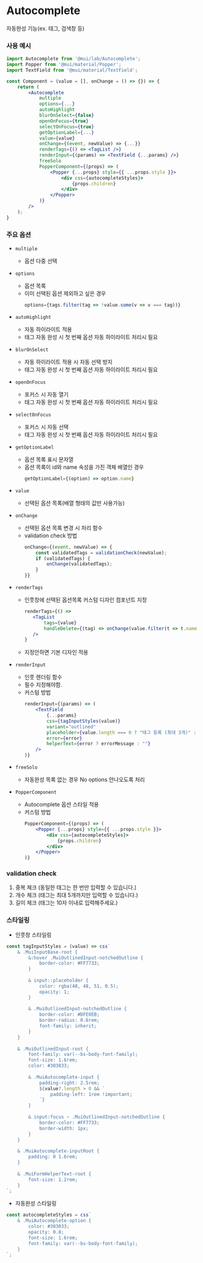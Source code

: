 # Autocomplete
자동완성 기능(ex. 태그, 검색창 등)

### 사용 예시
```jsx
import Autocomplete from '@mui/lab/Autocomplete';
import Popper from '@mui/material/Popper';
import TextField from '@mui/material/TextField';

const Component = (value = [], onChange = () => {}) => {
    return (
        <Autocomplete
            multiple
            options={...}
            autoHighlight
            blurOnSelect={false}
            openOnFocus={true}
            selectOnFocus={true}
            getOptionLabel={...}
            value={value}
            onChange={(event, newValue) => {...}}
            renderTags={() => <TagList />}
            renderInput={(params) => <TextField {...params} />}
            freeSolo
            PopperComponent={(props) => (
                <Popper {...props} style={{ ...props.style }}>
                    <div css={autocompleteStyles}>
                        {props.children}
                    </div>
                </Popper>
            )}
        />
    );
}
```

### 주요 옵션
- `multiple`
    - 옵션 다중 선택
- `options`
    - 옵션 목록
    - 이미 선택된 옵션 제외하고 싶은 경우
        ```jsx
        options={tags.filter(tag => !value.some(v => v === tag))}
        ```
- `autoHighlight`
    - 자동 하이라이트 적용
    - 태그 자동 완성 시 첫 번째 옵션 자동 하이라이트 처리시 필요
- `blurOnSelect`
    - 자동 하이라이트 적용 시 자동 선택 방지
    - 태그 자동 완성 시 첫 번째 옵션 자동 하이라이트 처리시 필요
- `openOnFocus`
    - 포커스 시 자동 열기
    - 태그 자동 완성 시 첫 번째 옵션 자동 하이라이트 처리시 필요
- `selectOnFocus`
    - 포커스 시 자동 선택
    - 태그 자동 완성 시 첫 번째 옵션 자동 하이라이트 처리시 필요
- `getOptionLabel`
    - 옵션 목록 표시 문자열
    - 옵션 목록이 id와 name 속성을 가진 객체 배열인 경우
        ```jsx
        getOptionLabel={(option) => option.name}
        ```
- `value`
    - 선택된 옵션 목록(배열 형태의 값만 사용가능)
- `onChange`
    - 선택된 옵션 목록 변경 시 처리 함수
    - validation check 방법
        ```jsx
        onChange={(event, newValue) => {
            const validatedTags = validationCheck(newValue);
            if (validatedTags) {
                onChange(validatedTags);
            }
        }}
        ```
- `renderTags`
    - 인풋창에 선택된 옵션목록 커스텀 디자인 컴포넌트 지정
         ```jsx
        renderTags={() =>
            <TagList
                tags={value}
                handleDelete={(tag) => onChange(value.filter(t => t.name !== tag.name))}
            />
        }
        ```
    - 지정안하면 기본 디자인 적용
       
- `renderInput`
    - 인풋 렌더링 함수
    - 필수 지정해야함.
    - 커스텀 방법
        ```jsx
        renderInput={(params) => (
            <TextField
                {...params}
                css={tagInputStyles(value)}
                variant="outlined"
                placeholder={value.length === 0 ? "태그 등록 (최대 3개)" : ""}
                error={error}
                helperText={error ? errorMessage : ""}
            />
        )}
        ```
- `freeSolo`
    - 자동완성 목록 없는 경우 No options 안나오도록 처리
- `PopperComponent`
    - Autocomplete 옵션 스타일 적용
    - 커스텀 방법
        ```jsx
        PopperComponent={(props) => (
            <Popper {...props} style={{ ...props.style }}>
                <div css={autocompleteStyles}>
                    {props.children}
                </div>
            </Popper>
        )}
        ```

### validation check
1. 중복 체크 (동일한 태그는 한 번만 입력할 수 있습니다.)
2. 개수 체크 (태그는 최대 5개까지만 입력할 수 있습니다.)
3. 길이 체크 (태그는 10자 이내로 입력해주세요.)

### 스타일링
- 인풋창 스타일링
```jsx
const tagInputStyles = (value) => css`
    & .MuiInputBase-root {
        &:hover .MuiOutlinedInput-notchedOutline {
            border-color: #FF7733;
        }
        
        & input::placeholder {
            color: rgba(48, 48, 51, 0.5);
            opacity: 1;
        }
        
        & .MuiOutlinedInput-notchedOutline {
            border-color: #DFE0EB;
            border-radius: 0.6rem;
            font-family: inherit;
        }
    }
    
    & .MuiOutlinedInput-root {
        font-family: var(--bs-body-font-family);
        font-size: 1.6rem;
        color: #303033;
        
        & .MuiAutocomplete-input {
            padding-right: 2.5rem;
            ${value?.length > 0 && `
                padding-left: 1rem !important;
            `}
        }
        
        & input:focus ~ .MuiOutlinedInput-notchedOutline {
            border-color: #FF7733;
            border-width: 1px;
        }
    }
    
    & .MuiAutocomplete-inputRoot {
        padding: 0 1.6rem;
    }
    
    & .MuiFormHelperText-root {
        font-size: 1.2rem;
    }
`;
```

- 자동완성 스타일링
```jsx
const autocompleteStyles = css`
    & .MuiAutocomplete-option {
        color: #303033;
        opacity: 0.8;
        font-size: 1.6rem;
        font-family: var(--bs-body-font-family);
    }
`;
```

